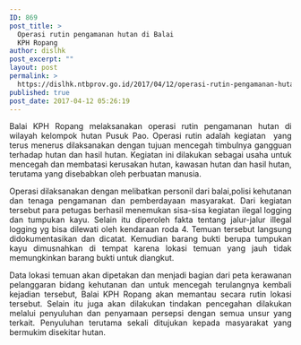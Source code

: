 ```yaml
---
ID: 869
post_title: >
  Operasi rutin pengamanan hutan di Balai
  KPH Ropang
author: dislhk
post_excerpt: ""
layout: post
permalink: >
  https://dislhk.ntbprov.go.id/2017/04/12/operasi-rutin-pengamanan-hutan-di-balai-kph-ropang/
published: true
post_date: 2017-04-12 05:26:19
---
```

<p style="text-align: justify;">Balai KPH Ropang melaksanakan operasi rutin pengamanan hutan di wilayah kelompok hutan Pusuk Pao. Operasi rutin adalah kegiatan&nbsp; yang terus menerus dilaksanakan dengan tujuan mencegah timbulnya gangguan terhadap hutan dan hasil hutan. Kegiatan ini dilakukan sebagai usaha untuk mencegah dan membatasi kerusakan hutan, kawasan hutan dan hasil hutan, terutama yang disebabkan oleh perbuatan manusia.</p>
<p style="text-align: justify;">Operasi dilaksanakan dengan melibatkan personil dari balai,polisi kehutanan dan tenaga pengamanan dan pemberdayaan masyarakat. Dari kegiatan tersebut para petugas berhasil menemukan sisa-sisa kegiatan ilegal logging dan tumpukan kayu. Selain itu diperoleh fakta tentang jalur-jalur illegal logging yg bisa dilewati oleh kendaraan roda 4. Temuan tersebut langsung didokumentasikan dan dicatat. Kemudian barang bukti berupa tumpukan kayu dimusnahkan di tempat karena lokasi temuan yang jauh tidak memungkinkan barang bukti untuk diangkut.</p>
<p style="text-align: justify;">Data lokasi temuan akan dipetakan dan menjadi bagian dari peta kerawanan pelanggaran bidang kehutanan dan untuk mencegah terulangnya kembali kejadian tersebut, Balai KPH Ropang akan memantau secara rutin lokasi tersebut. Selain itu juga akan dilakukan tindakan pencegahan dilakukan melalui penyuluhan dan penyamaan persepsi dengan semua unsur yang terkait. Penyuluhan terutama sekali ditujukan kepada masyarakat yang bermukim disekitar hutan.</p>